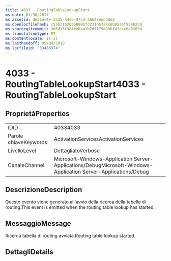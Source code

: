 ```yaml
---
title: 4033 - RoutingTableLookupStart
ms.date: 03/30/2017
ms.assetid: d621ecfe-3335-44cb-97cd-a6648eecd9e2
ms.openlocfilehash: c5ab31b2036060bfd231a67a8c6b0536f93862c9
ms.sourcegitcommit: 3d5d33f384eeba41b2dff79d096f47ccc8d8f03d
ms.translationtype: MT
ms.contentlocale: it-IT
ms.lasthandoff: 05/04/2018
ms.locfileid: "33466574"
---
```

# <a name="4033---routingtablelookupstart"></a><span data-ttu-id="cebb1-102">4033 - RoutingTableLookupStart</span><span class="sxs-lookup"><span data-stu-id="cebb1-102">4033 - RoutingTableLookupStart</span></span>
## <a name="properties"></a><span data-ttu-id="cebb1-103">Proprietà</span><span class="sxs-lookup"><span data-stu-id="cebb1-103">Properties</span></span>  
  
|||  
|-|-|  
|<span data-ttu-id="cebb1-104">ID</span><span class="sxs-lookup"><span data-stu-id="cebb1-104">ID</span></span>|<span data-ttu-id="cebb1-105">4033</span><span class="sxs-lookup"><span data-stu-id="cebb1-105">4033</span></span>|  
|<span data-ttu-id="cebb1-106">Parole chiave</span><span class="sxs-lookup"><span data-stu-id="cebb1-106">Keywords</span></span>|<span data-ttu-id="cebb1-107">ActivationServices</span><span class="sxs-lookup"><span data-stu-id="cebb1-107">ActivationServices</span></span>|  
|<span data-ttu-id="cebb1-108">Livello</span><span class="sxs-lookup"><span data-stu-id="cebb1-108">Level</span></span>|<span data-ttu-id="cebb1-109">Dettagliato</span><span class="sxs-lookup"><span data-stu-id="cebb1-109">Verbose</span></span>|  
|<span data-ttu-id="cebb1-110">Canale</span><span class="sxs-lookup"><span data-stu-id="cebb1-110">Channel</span></span>|<span data-ttu-id="cebb1-111">Microsoft-Windows-Application Server-Applications/Debug</span><span class="sxs-lookup"><span data-stu-id="cebb1-111">Microsoft-Windows-Application Server-Applications/Debug</span></span>|  
  
## <a name="description"></a><span data-ttu-id="cebb1-112">Descrizione</span><span class="sxs-lookup"><span data-stu-id="cebb1-112">Description</span></span>  
 <span data-ttu-id="cebb1-113">Questo evento viene generato all'avvio della ricerca della tabella di routing.</span><span class="sxs-lookup"><span data-stu-id="cebb1-113">This event is emitted when the routing table lookup has started.</span></span>  
  
## <a name="message"></a><span data-ttu-id="cebb1-114">Messaggio</span><span class="sxs-lookup"><span data-stu-id="cebb1-114">Message</span></span>  
 <span data-ttu-id="cebb1-115">Ricerca tabella di routing avviata.</span><span class="sxs-lookup"><span data-stu-id="cebb1-115">Routing table lookup started.</span></span>  
  
## <a name="details"></a><span data-ttu-id="cebb1-116">Dettagli</span><span class="sxs-lookup"><span data-stu-id="cebb1-116">Details</span></span>
